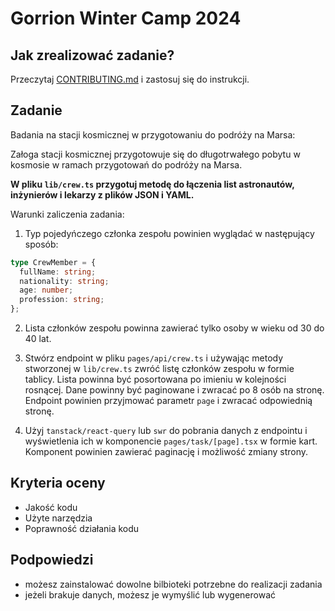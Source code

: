 # Gorrion Winter Camp 2024

## Jak zrealizować zadanie?

Przeczytaj [CONTRIBUTING.md](./CONTRIBUTING.md) i zastosuj się do instrukcji.

## Zadanie

Badania na stacji kosmicznej w przygotowaniu do podróży na Marsa:

Załoga stacji kosmicznej przygotowuje się do długotrwałego pobytu w kosmosie w ramach przygotowań do podróży na Marsa.

**W pliku `lib/crew.ts` przygotuj metodę do łączenia list astronautów, inżynierów i lekarzy z plików JSON i YAML.**

Warunki zaliczenia zadania:

1. Typ pojedyńczego członka zespołu powinien wyglądać w następujący sposób:

```ts
type CrewMember = {
  fullName: string;
  nationality: string;
  age: number;
  profession: string;
};
```

2. Lista członków zespołu powinna zawierać tylko osoby w wieku od 30 do 40 lat.

3. Stwórz endpoint w pliku `pages/api/crew.ts` i używając metody stworzonej w `lib/crew.ts` zwróć listę członków zespołu w formie tablicy. Lista powinna być posortowana po imieniu w kolejności rosnącej. Dane powinny być paginowane i zwracać po 8 osób na stronę. Endpoint powinien przyjmować parametr `page` i zwracać odpowiednią stronę.

4. Użyj `tanstack/react-query` lub `swr` do pobrania danych z endpointu i wyświetlenia ich w komponencie `pages/task/[page].tsx` w formie kart. Komponent powinien zawierać paginację i możliwość zmiany strony.

## Kryteria oceny

- Jakość kodu
- Użyte narzędzia
- Poprawność działania kodu

## Podpowiedzi

- możesz zainstalować dowolne bilbioteki potrzebne do realizacji zadania
- jeżeli brakuje danych, możesz je wymyślić lub wygenerować
